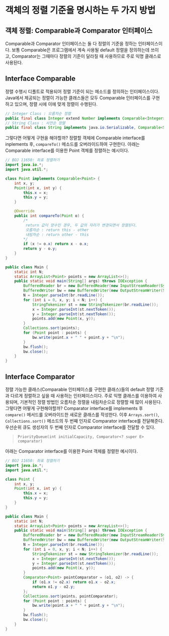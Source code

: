 # 객체의 정렬 기준을 명시하는 두 가지 방법
## 객체 정렬: Comparable과 Comparator 인터페이스
Comparable과 Comparator 인터페이스는 둘 다 정렬의 기준을 정하는 인터페이스이다. 보통 Comparable은 프로그램에서 계속 사용될 default 정렬을 정의하는데 쓰이고, Comparator는 그때마다 정렬의 기준이 달라질 때 사용하므로 주로 익명 클래스로 사용된다.

## Interface Comparable
정렬 수행시 디폴트로 적용되어 정렬 기준이 되는 메소드를 정의하는 인터페이스이다. Java에서 제공되는 정렬이 가능한 클래스들은 모두 Comparable 인터페이스를 구현하고 있으며, 정렬 시에 이에 맞게 정렬이 수행된다.
```java
// Integer Class : 오름차순 정렬
public final class Integer extend Number implements Comparable<Integer> { ... }
// String Class : 사전순 정렬
public final class String implements java.io.Serializable, Comparable<String>, CharSequence { ... }
```
그렇다면 어떻게 구현을 해야할까? 정렬할 객체에 Comparable interface를 inplements 후, `compareTo()` 메소드를 오버라이드하여 구현한다. 아래는 Comparable interface를 이용한 Point 객체를 정렬하는 예시이다. 

```java
// BOJ 11650: 좌표 정렬하기
import java.io.*;
import java.util.*;

class Point implements Comparable<Point> {
    int x, y;
    Point(int x, int y) {
        this.x = x;
        this.y = y;
    }

    @Override
    public int compareTo(Point o) {
        /*
         return 값이 양수인 경우, 두 값의 자리가 변경되면서 정렬된다.
         오름차순 : return this - other
         내림차순 : return other - this
        */
        if (x != o.x) return x - o.x;
        return y - o.y;
    }
}

public class Main {
    static int N;
    static ArrayList<Point> points = new ArrayList<>();
    public static void main(String[] args) throws IOException {
        BufferedReader br = new BufferedReader(new InputStreamReader(System.in));
        BufferedWriter bw = new BufferedWriter(new OutputStreamWriter(System.out));
        N = Integer.parseInt(br.readLine());
        for (int i = 0, x, y; i < N; i++) {
            StringTokenizer st = new StringTokenizer(br.readLine());
            x = Integer.parseInt(st.nextToken());
            y = Integer.parseInt(st.nextToken());
            points.add(new Point(x, y));
        }
        Collections.sort(points);
        for (Point point : points) {
            bw.write(point.x + " " + point.y + "\n");
        }
        bw.flush();
        bw.close();
    }
}
```

## Interface Comparator
정렬 가능한 클래스(Comparable 인터페이스를 구현한 클래스)들의 default 정렬 기준과 다르게 정렬하고 싶을 때 사용하는 인터페이스이다. 주로 익명 클래스를 이용하여 사용되며, 기본적인 정렬 방법인 오름차순 정렬을 내림차순으로 정렬할 때 많이 사용된다. 그렇다면 어떻게 구현해야할까? Comparator interface를 implements 후 `compare()` 메서드를 오버라이드한 새로운 클래스를 작성한다. 이후 `Arrays.sort()`, `Collections.sort()` 메소드의 두 번째 인자로 Comparator interface를 전달해준다. 우선순위 큐도 생성자의 두 번째 인자로 Comparator interface를 전달할 수 있다. 

> `PriorityQueue(int initialCapacity, Comparator<? super E> comparator)`

아래는 Comparator interface를 이용한 Point 객체를 정렬한 예시이다.
```java
// BOJ 11650: 좌표 정렬하기
import java.io.*;
import java.util.*;

class Point {
    int x, y;
    Point(int x, int y) {
        this.x = x;
        this.y = y;
    }
}

public class Main {
    static int N;
    static ArrayList<Point> points = new ArrayList<>();
    public static void main(String[] args) throws IOException {
        BufferedReader br = new BufferedReader(new InputStreamReader(System.in));
        BufferedWriter bw = new BufferedWriter(new OutputStreamWriter(System.out));
        N = Integer.parseInt(br.readLine());
        for (int i = 0, x, y; i < N; i++) {
            StringTokenizer st = new StringTokenizer(br.readLine());
            x = Integer.parseInt(st.nextToken());
            y = Integer.parseInt(st.nextToken());
            points.add(new Point(x, y));
        }
        Comparator<Point> pointComparator = (o1, o2) -> {
            if (o1.x != o2.x) return o1.x - o2.x;
            return o1.y - o2.y;
        };
        Collections.sort(points, pointComparator);
        for (Point point : points) {
            bw.write(point.x + " " + point.y + "\n");
        }
        bw.flush();
        bw.close();
    }
}
```